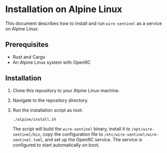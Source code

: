 # Installation on Alpine Linux

This document describes how to install and run `wire-sentinel` as a service on Alpine Linux.

## Prerequisites

*   Rust and Cargo
*   An Alpine Linux system with OpenRC

## Installation

1.  Clone this repository to your Alpine Linux machine.
2.  Navigate to the repository directory.
3.  Run the installation script as root:

    ```sh
    ./alpine/install.sh
    ```

    The script will build the `wire-sentinel` binary, install it to `/opt/wire-sentinel/bin`, copy the configuration file to `/etc/wire-sentinel/wire-sentinel.toml`, and set up the OpenRC service.
    The service is configured to start automatically on boot.
